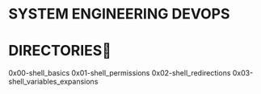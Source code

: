 SYSTEM ENGINEERING DEVOPS
==========================

DIRECTORIES📁
===============


0x00-shell_basics
0x01-shell_permissions
0x02-shell_redirections
0x03-shell_variables_expansions
